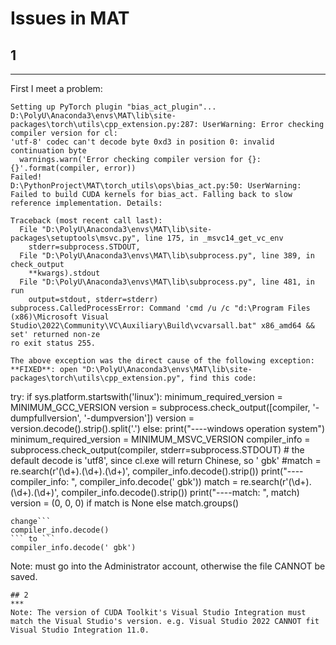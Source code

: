 # Issues in MAT
## 1
***
First I meet a problem: 
```
Setting up PyTorch plugin "bias_act_plugin"... D:\PolyU\Anaconda3\envs\MAT\lib\site-packages\torch\utils\cpp_extension.py:287: UserWarning: Error checking compiler version for cl: 
'utf-8' codec can't decode byte 0xd3 in position 0: invalid continuation byte
  warnings.warn('Error checking compiler version for {}: {}'.format(compiler, error))
Failed!
D:\PythonProject\MAT\torch_utils\ops\bias_act.py:50: UserWarning: Failed to build CUDA kernels for bias_act. Falling back to slow reference implementation. Details:

Traceback (most recent call last):
  File "D:\PolyU\Anaconda3\envs\MAT\lib\site-packages\setuptools\msvc.py", line 175, in _msvc14_get_vc_env
    stderr=subprocess.STDOUT,
  File "D:\PolyU\Anaconda3\envs\MAT\lib\subprocess.py", line 389, in check_output
    **kwargs).stdout
  File "D:\PolyU\Anaconda3\envs\MAT\lib\subprocess.py", line 481, in run
    output=stdout, stderr=stderr)
subprocess.CalledProcessError: Command 'cmd /u /c "d:\Program Files (x86)\Microsoft Visual Studio\2022\Community\VC\Auxiliary\Build\vcvarsall.bat" x86_amd64 && set' returned non-ze
ro exit status 255.

The above exception was the direct cause of the following exception:
**FIXED**: open "D:\PolyU\Anaconda3\envs\MAT\lib\site-packages\torch\utils\cpp_extension.py", find this code:
```
try:
        if sys.platform.startswith('linux'):
            minimum_required_version = MINIMUM_GCC_VERSION
            version = subprocess.check_output([compiler, '-dumpfullversion', '-dumpversion'])
            version = version.decode().strip().split('.')
        else:
            print("----windows operation system")
            minimum_required_version = MINIMUM_MSVC_VERSION
            compiler_info = subprocess.check_output(compiler, stderr=subprocess.STDOUT)
            # the default decode is 'utf8', since cl.exe will return Chinese, so ' gbk'
            #match = re.search(r'(\d+)\.(\d+)\.(\d+)', compiler_info.decode().strip())
            print("----compiler_info: ", compiler_info.decode(' gbk'))
            match = re.search(r'(\d+)\.(\d+)\.(\d+)', compiler_info.decode().strip())
            print("----match: ", match)
            version = (0, 0, 0) if match is None else match.groups()
```
change```
compiler_info.decode()
``` to ```
compiler_info.decode(' gbk')
```
Note: must go into the Administrator account, otherwise the file CANNOT be saved.


```
## 2
***
Note: The version of CUDA Toolkit's Visual Studio Integration must match the Visual Studio's version. e.g. Visual Studio 2022 CANNOT fit Visual Studio Integration 11.0.
